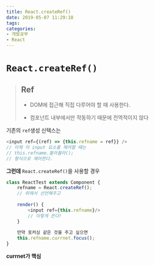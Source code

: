 ```yaml
---
title: React.createRef()
date: 2019-05-07 11:29:18
tags:
categories:
- 개발공부
- React
---
```


# `React.createRef()`

> ## Ref
>
> - DOM에 접근해 직접 다루어야 할 때 사용한다.
>
> - 컴포넌트 내부에서만 작동하기 때문에 전역적이지 않다

기존의 `ref`생성 신텍스는

```javascript
<input ref={(ref) => {this.refname = ref}} />
// 이제 이 input 요소를 제어할 때는
// this.refname.블라블라();
// 형식으로 제어한다.
```

**그런데** `React.createRef()`을 사용할 경우

```javascript
class ReactTest extends Component {
	refname = React.createRef();
	// 위에서 선언해주고
	
	render() {
		<input ref={this.refname}/>
		// 이렇게 쓴다!
	}
	
	만약 포커싱 같은 것을 주고 싶으면
	this.refname.currnet.focus();
} 
```

**currnet가 핵심**

